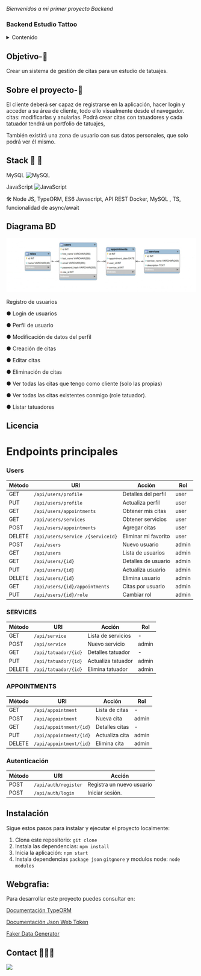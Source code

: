 <em> Bienvenidos a mi primer proyecto Backend </em>

### Backend Estudio Tattoo

<details>
  <summary>Contenido </summary>
  <ol>
  <li><a href="#Objetivo">Objetivo</a></li>

  <li><a href="#sobre-el-proyecto-🔎">Sobre el proyecto</a></li>
  <li><a href="#Stack-🚀">Stack</a></li>
  <li><a href="#Diagrama">Diagrama</a></li>
  <li><a href="#Licencia">Licencia</a></li>
  <li><a href="#Instalacion">Instalación</a></li>
  <li><a href="#Webgrafia">Webgrafia</a></li>
  <li><a href="#Contacto">Contact0</a></li>
  </ol>
</details>

## Objetivo-🎯

Crear un sistema de gestión de citas para un estudio de tatuajes.

## Sobre el proyecto-🔎

El cliente deberá ser capaz de registrarse en la aplicación, hacer login y acceder a su área de cliente, todo ello visualmente desde el navegador.
citas: modificarlas y anularlas.
Podrá crear citas con tatuadores y cada tatuador tendrá
un portfolio de tatuajes,

También existirá una zona de usuario con sus datos personales, que solo
podrá ver él mismo.

## Stack 🚀 🚀

MySQL ![MySQL](https://img.shields.io/badge/mysql-%2300000f.svg?style=for-the-badge&logo=mysql&logoColor=white)

JavaScript ![JavaScript](https://img.shields.io/badge/javascript-%23323330.svg?style=for-the-badge&logo=javascript&logoColor=%23F7DF1E)

🛠️ Node JS, TypeORM, ES6 Javascript, API REST
Docker, MySQL , TS, funcionalidad de async/await

## Diagrama BD

<img src="./img/Diagrama BD.png" alt="DB" />

Registro de usuarios

● Login de usuarios

● Perfil de usuario

● Modificación de datos del perfil

● Creación de citas

● Editar citas

● Eliminación de citas

● Ver todas las citas que tengo como cliente (solo las propias)

● Ver todas las citas existentes conmigo (role tatuador).

● Listar tatuadores

## Licencia

# Endpoints principales

### Users

| Método | URI                                  | Acción                 | Rol     |
|--------|--------------------------------------|------------------------|---------|
| GET    | `/api/users/profile`                 | Detalles del perfil    | user    |
| PUT    | `/api/users/profile`                 | Actualiza perfil       | user    |
| GET    | `/api/users/appointments`            | Obtener mis citas      | user    |
| GET    | `/api/users/services`                | Obtener servicios      | user    |
| POST   | `/api/users/appointments`            | Agregar citas          | user    |
| DELETE | `/api/users/service /{serviceId}`    | Eliminar mi favorito   | user    |
| POST   | `/api/users`                         | Nuevo usuario          | admin   |
| GET    | `/api/users`                         | Lista de usuarios      | admin   |
| GET    | `/api/users/{id}`                    | Detalles de usuario    | admin   |
| PUT    | `/api/users/{id}`                    | Actualiza usuario      | admin   |
| DELETE | `/api/users/{id}`                    | Elimina usuario        | admin   |
| GET    | `/api/users/{id}/appointments`       | Citas por usuario      | admin   |
| PUT    | `/api/users/{id}/role`               | Cambiar rol            | admin   |

### SERVICES

| Método | URI                | Acción             | Rol   |
|--------|--------------------|--------------------|-------|
| GET    | `/api/service`     | Lista de servicios | -     |
| POST   | `/api/service`     | Nuevo servicio     | admin |
| GET    | `/api/tatuador/{id}`| Detalles tatuador | -     |
| PUT    | `/api/tatuador/{id}`| Actualiza tatuador| admin |
| DELETE | `/api/tatuador/{id}`| Elimina tatuador  | admin |

### APPOINTMENTS

| Método | URI                    | Acción           | Rol   |
|--------|----------------------  |------------------|-------|
| GET    | `/api/appointment`     | Lista de citas   | -     |
| POST   | `/api/appointment`     | Nueva cita       | admin |
| GET    | `/api/appoitnment/{id}`| Detalles citas   | -     |
| PUT    | `/api/appointment/{id}`| Actualiza cita   | admin |
| DELETE | `/api/appointment/{id}`| Elimina cita     | admin |


### Autenticación

| Método | URI                      | Acción                    |
|--------|--------------------------|---------------------------|
| POST   | `/api/auth/register`     | Registra un nuevo usuario |
| POST   | `/api/auth/login`        | Iniciar sesión.           |


## Instalación

Sigue estos pasos para instalar y ejecutar el proyecto localmente:

1.  Clona este repositorio: `git clone`
2.  Instala las dependencias: `npm install`
4.  Inicia la aplicación: `npm start`
5.  Instala dependencias `package json` `gitgnore`
y modulos node: `node modules`


## Webgrafia:

Para desarrollar este proyecto puedes consultar en:

<a href="https://typeorm.io/" target="_blank"> Documentación TypeORM</a>

<a href="https://jwt.io/" target="_blank"> Documentación Json Web Token</a>

<a href="https://fakerjs.dev/" target="_blank"> Faker Data Generator </a>

## Contact 👩🏽‍💻

<a href="https://www.linkedin.com/in/marissarico" target="_blank"> <img src="https://img.shields.io/badge/-LinkedIn-%230077B5?style=for-the-badge&logo=linkedin&logoColor=white" target="_blank"></a>
